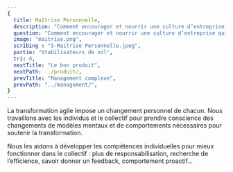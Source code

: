 ```yaml
---
{
  title: Maîtrise Personnelle,
  description: "Comment encourager et nourrir une culture d’entreprise qui satisfait le client en traitant positivement l’évolution continuelle des besoins utilisateurs ?",
  question: "Comment encourager et nourrir une culture d’entreprise qui satisfait le client en traitant positivement l’évolution continuelle des besoins utilisateurs ?",
  image: "maitrise.png",
  scribing : "5-Maitrise Personnelle.jpeg",
  partie: "Stabilisateurs de vol",
  tri: 6,
  nextTitle: "Le bon produit",
  nextPath: ../produit/,
  prevTitle: "Management complexe",
  prevPath: "../management/",
}
---
```

La transformation agile impose un changement personnel de chacun. Nous travaillons avec les individus et le collectif pour prendre conscience des changements de modèles mentaux et de comportements nécessaires pour soutenir la transformation.

Nous les aidons à développer les compétences individuelles pour mieux fonctionner dans le collectif : plus de responsabilisation, recherche de l’efficience, savoir donner un feedback, comportement proactif... 

